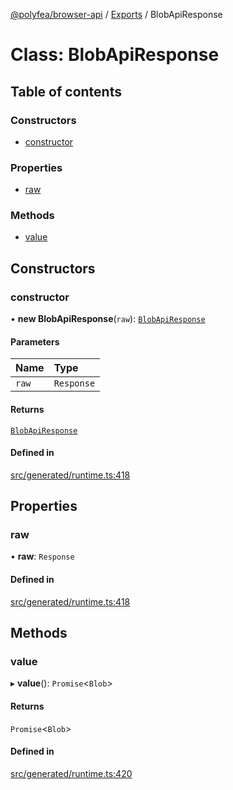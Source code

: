 [@polyfea/browser-api](../README.md) / [Exports](../modules.md) / BlobApiResponse

# Class: BlobApiResponse

## Table of contents

### Constructors

- [constructor](BlobApiResponse.md#constructor)

### Properties

- [raw](BlobApiResponse.md#raw)

### Methods

- [value](BlobApiResponse.md#value)

## Constructors

### constructor

• **new BlobApiResponse**(`raw`): [`BlobApiResponse`](BlobApiResponse.md)

#### Parameters

| Name | Type |
| :------ | :------ |
| `raw` | `Response` |

#### Returns

[`BlobApiResponse`](BlobApiResponse.md)

#### Defined in

[src/generated/runtime.ts:418](https://github.com/polyfea/browser-api/blob/3f82ee7/src/generated/runtime.ts#L418)

## Properties

### raw

• **raw**: `Response`

#### Defined in

[src/generated/runtime.ts:418](https://github.com/polyfea/browser-api/blob/3f82ee7/src/generated/runtime.ts#L418)

## Methods

### value

▸ **value**(): `Promise`\<`Blob`\>

#### Returns

`Promise`\<`Blob`\>

#### Defined in

[src/generated/runtime.ts:420](https://github.com/polyfea/browser-api/blob/3f82ee7/src/generated/runtime.ts#L420)
